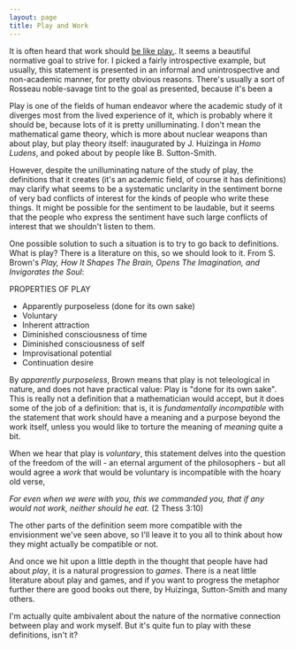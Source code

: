 ```yaml
---
layout: page
title: Play and Work
---
```


It is often heard that work should [be like play.](http://www.paulgraham.com/love.html). It seems a beautiful normative goal to strive for. I picked a fairly introspective example, but usually, this statement is presented in an informal and unintrospective and non-academic manner, for pretty obvious reasons. There's usually a sort of Rosseau noble-savage tint to the goal as presented, because it's been a 

Play is one of the fields of human endeavor where the academic study of it diverges most from the lived experience of it, which is probably where it should be, because lots of it is pretty unilluminating. I don't mean the mathematical game theory, which is more about nuclear weapons than about play, but play theory itself: inaugurated by J. Huizinga in _Homo Ludens_, and poked about by people like B. Sutton-Smith.

However, despite the unilluminating nature of the study of play, the definitions that it creates (it's an academic field, of course it has definitions) may clarify what seems to be a systematic unclarity in the sentiment borne of very bad conflicts of interest for the kinds of people who write these things. It might be possible for the sentiment to be laudable, but it seems that the people who express the sentiment have such large conflicts of interest that we shouldn't listen to them.

One possible solution to such a situation is to try to go back to definitions. What is play? There is a literature on this, so we should look to it. From S. Brown's _Play, How It Shapes The Brain, Opens The Imagination, and Invigorates the Soul_:

PROPERTIES OF PLAY
- Apparently purposeless (done for its own sake)
- Voluntary
- Inherent attraction
- Diminished consciousness of time
- Diminished consciousness of self
- Improvisational potential
- Continuation desire

By _apparently purposeless_, Brown means that play is not teleological in nature, and does not have practical value: Play is "done for its own sake". This is really not a definition that a mathematician would accept, but it does some of the job of a definition: that is, it is _fundamentally incompatible_ with the statement that work should have a meaning and a purpose beyond the work itself, unless you would like to torture the meaning of _meaning_ quite a bit.

When we hear that play is _voluntary_, this statement delves into the question of the freedom of the will - an eternal argument of the philosophers - but all would agree a _work_ that would be voluntary is incompatible with the hoary old verse,

_For even when we were with you, this we commanded you, that if any would not work, neither should he eat._ (2 Thess 3:10)

The other parts of the definition seem more compatible with the envisionment we've seen above, so I'll leave it to you all to think about how they might actually be compatible or not.

And once we hit upon a little depth in the thought that people have had about _play_, it is a natural progression to _games_. There is a neat little literature about play and games, and if you want to progress the metaphor further there are good books out there, by Huizinga, Sutton-Smith and many others.

I'm actually quite ambivalent about the nature of the normative connection between play and work myself. But it's quite fun to play with these definitions, isn't it?
